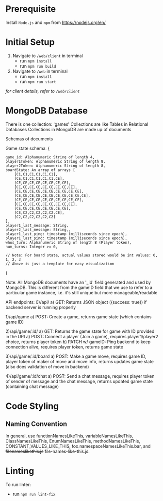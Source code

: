 # Prerequisite
Install `Node.js` and `npm` from https://nodejs.org/en/ 

# Initial Setup
1. Navigate to `/web/client` in terminal
   * run `npm install`
   * run `npm run build`
2. Navigate to `/web` in terminal
   * run `npm install`
   * run `npm run start`

*for client details, refer to `/web/client`*

# MongoDB Database
There is one collection: 'games'
Collections are like Tables in Relational Databases
Collections in MongoDB are made up of documents

Schemas of documents

Game state schema:
{

    game_id: Alphanumeric String of length 4,
    player1Token: Alphanumeric String of length 8,
    player2Token: Alphanumeric String of length 8,
    boardState: An array of arrays [
        [C1,C1,C1,C1,C1,C1],
        [CE,C1,C1,C1,C1,C1,CE],
        [CE,CE,CE,CE,CE,CE,CE,CE],
        [CE,CE,CE,CE,CE,CE,CE,CE,CE],
        [CE,CE,CE,CE,CE,CE,CE,CE,CE,CE],
        [CE,CE,CE,CE,CE,CE,CE,CE,CE,CE,CE],
        [CE,CE,CE,CE,CE,CE,CE,CE,CE,CE],
        [CE,CE,CE,CE,CE,CE,CE,CE,CE],
        [CE,CE,CE,CE,CE,CE,CE,CE],
        [CE,C2,C2,C2,C2,C2,CE],
        [C2,C2,C2,C2,C2,C2]
    ],
    player1_last_message: String,
    player2_last_message: String,,
    player1_last_ping: timestamp (milliseconds since epoch),
    player1_last_ping: timestamp (milliseconds since epoch),
    whos_turn: Alphanumeric String of length 8 (Player token),
    num_turns: Integer >= 0,

    // Note: For board state, actual values stored would be int values: 0, 1, 2, 3
    // Above is just a template for easy visualization

}

Note: All MongoDB documents have an '_id' field generated
and used by MongoDB. This is different from the gameID field 
that we use to refer to a particular game instance, i.e.
it's still unique but more manageable/readable

API endpoints:
0)/api/
a) GET: Returns JSON object ({success: true}) if backend server is running properly

1)/api/game
a) POST: Create a game, returns game state (which contains game ID)

2)/api/game/:id/
a) GET: Returns the game state for game with ID provided in the URI
a) POST: Connect a player (Join a game), requires player1/player2 choice, returns player token
b) PATCH w/ gameID: Ping backend to keep connection alive, requires player token, returns game state

3)/api/game/:id/board
a) POST: Make a game move, requires game ID, player token of maker of move and move info, returns updates game state (also does validation of move in backend)

4)/api/game/:id/chat
a) POST: Send a chat message, requires player token of sender of message and the chat message, returns updated game state (containing chat message)

# Code Styling

## Naming Convention
In general, use functionNamesLikeThis, variableNamesLikeThis, ClassNamesLikeThis, EnumNamesLikeThis, methodNamesLikeThis, CONSTANT_VALUES_LIKE_THIS, foo.namespaceNamesLikeThis.bar, and ~~filenameslikethis.js~~ file-names-like-this.js.

# Linting
To run linter:
   * run `npm run lint-fix`
